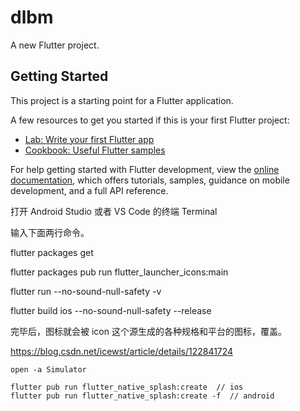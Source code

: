# dlbm

A new Flutter project.

## Getting Started

This project is a starting point for a Flutter application.

A few resources to get you started if this is your first Flutter project:

- [Lab: Write your first Flutter app](https://docs.flutter.dev/get-started/codelab)
- [Cookbook: Useful Flutter samples](https://docs.flutter.dev/cookbook)

For help getting started with Flutter development, view the
[online documentation](https://docs.flutter.dev/), which offers tutorials,
samples, guidance on mobile development, and a full API reference.

打开 Android Studio 或者 VS Code 的终端 Terminal

输入下面两行命令。

flutter packages get

flutter packages pub run flutter_launcher_icons:main

flutter run --no-sound-null-safety -v

flutter build ios --no-sound-null-safety --release

完毕后，图标就会被 icon 这个源生成的各种规格和平台的图标，覆盖。

https://blog.csdn.net/icewst/article/details/122841724

<!-- 打开mac 模拟器 -->

```
open -a Simulator
```

<!-- logo -->

```
flutter pub run flutter_native_splash:create  // ios
flutter pub run flutter_native_splash:create -f  // android
```
